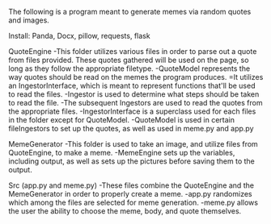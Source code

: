 The following is a program meant to generate memes via random quotes and images.

Install: Panda, Docx, pillow, requests, flask

QuoteEngine
-This folder utilizes various files in order to parse out a quote from files provided. These quotes gathered will be used on the page, so long as they follow the appropriate filetype.
-QuoteModel represents the way quotes should be read on the memes the program produces.
=It utilizes an IngestorInterface, which is meant to represent functions that'll be used to read the files.
-Ingestor is used to determine what steps should be taken to read the file.
-The subsequent Ingestors are used to read the quotes from the appropriate files.
-IngestorInterface is a superclass used for each files in the folder except for QuoteModel.
-QuoteModel is used in certain fileIngestors to set up the quotes, as well as used in meme.py and app.py

MemeGenerator
-This folder is used to take an image, and utilize files from QuoteEngine, to make a meme.
-MemeEngine sets up the variables, including output, as well as sets up the pictures before saving them to the output.

Src (app.py and meme.py)
-These files combine the QuoteEngine and the MemeGenerator in order to properly create a meme.
-app.py randomizes which among the files are selected for meme generation.
-meme.py allows the user the ability to choose the meme, body, and quote themselves. 